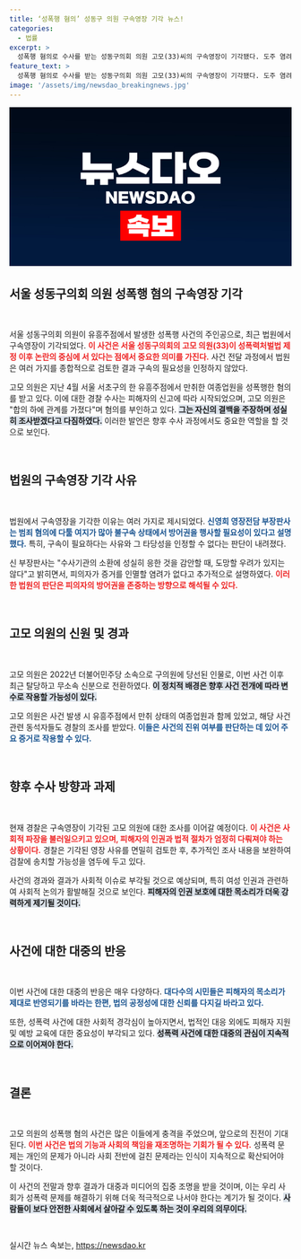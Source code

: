 ```yaml
---
title: ‘성폭행 혐의’ 성동구 의원 구속영장 기각 뉴스!
categories:
  - 법률
excerpt: >
  성폭행 혐의로 수사를 받는 성동구의회 의원 고모(33)씨의 구속영장이 기각됐다. 도주 염려가 없다는 법원 판단 아래, 불구속 상태로 무죄를 주장하며 방어권을 행사할 기회를 부여받았다. 사건의 전말과 경찰 조사가 주목받고 있다.
feature_text: >
  성폭행 혐의로 수사를 받는 성동구의회 의원 고모(33)씨의 구속영장이 기각됐다. 도주 염려가 없다는 법원 판단 아래, 불구속 상태로 무죄를 주장하며 방어권을 행사할 기회를 부여받았다. 사건의 전말과 경찰 조사가 주목받고 있다.
image: '/assets/img/newsdao_breakingnews.jpg'
---
```


<p><img src="/assets/img/newsdao_breakingnews.jpg" alt="koreaapp 속보" /></p>

<h2 data-ke-size="size26">서울 성동구의회 의원 성폭행 혐의 구속영장 기각</h2>

<p data-ke-size="size16">&nbsp;</p>

<p>서울 성동구의회 의원이 유흥주점에서 발생한 성폭행 사건의 주인공으로, 최근 법원에서 구속영장이 기각되었다. <b><span style="color: #ee2323;">이 사건은 서울 성동구의회의 고모 의원(33)이 성폭력처벌법 제정 이후 논란의 중심에 서 있다는 점에서 중요한 의미를 가진다.</span></b> 사건 전달 과정에서 법원은 여러 가지를 종합적으로 검토한 결과 구속의 필요성을 인정하지 않았다. </p>

<p>고모 의원은 지난 4월 서울 서초구의 한 유흥주점에서 만취한 여종업원을 성폭행한 혐의를 받고 있다. 이에 대한 경찰 수사는 피해자의 신고에 따라 시작되었으며, 고모 의원은 "합의 하에 관계를 가졌다"며 혐의를 부인하고 있다. <b><span style="background-color: #21538527;">그는 자신의 결백을 주장하며 성실히 조사받겠다고 다짐하였다.</span></b> 이러한 발언은 향후 수사 과정에서도 중요한 역할을 할 것으로 보인다. </p>

<p data-ke-size="size16">&nbsp;</p>

<h2 data-ke-size="size26">법원의 구속영장 기각 사유</h2>

<p data-ke-size="size16">&nbsp;</p>

<p>법원에서 구속영장을 기각한 이유는 여러 가지로 제시되었다. <b><span style="color: #1a5490;">신영희 영장전담 부장판사는 범죄 혐의에 다툴 여지가 많아 불구속 상태에서 방어권을 행사할 필요성이 있다고 설명했다.</span></b> 특히, 구속이 필요하다는 사유와 그 타당성을 인정할 수 없다는 판단이 내려졌다. </p>

<p>신 부장판사는 "수사기관의 소환에 성실히 응한 것을 감안할 때, 도망할 우려가 있지는 않다"고 밝히면서, 피의자가 증거를 인멸할 염려가 없다고 추가적으로 설명하였다. <b><span style="color: #ee2323;">이러한 법원의 판단은 피의자의 방어권을 존중하는 방향으로 해석될 수 있다.</span></b> </p>

<p data-ke-size="size16">&nbsp;</p>

<h2 data-ke-size="size26">고모 의원의 신원 및 경과</h2>

<p data-ke-size="size16">&nbsp;</p>

<p>고모 의원은 2022년 더불어민주당 소속으로 구의원에 당선된 인물로, 이번 사건 이후 최근 탈당하고 무소속 신분으로 전환하였다. <b><span style="background-color: #21538527;">이 정치적 배경은 향후 사건 전개에 따라 변수로 작용할 가능성이 있다.</span></b> </p>

<p>고모 의원은 사건 발생 시 유흥주점에서 만취 상태의 여종업원과 함께 있었고, 해당 사건 관련 동석자들도 경찰의 조사를 받았다. <b><span style="color: #1a5490;">이들은 사건의 진위 여부를 판단하는 데 있어 주요 증거로 작용할 수 있다.</span></b> </p>

<p data-ke-size="size16">&nbsp;</p>

<h2 data-ke-size="size26">향후 수사 방향과 과제</h2>

<p data-ke-size="size16">&nbsp;</p>

<p>현재 경찰은 구속영장이 기각된 고모 의원에 대한 조사를 이어갈 예정이다. <b><span style="color: #ee2323;">이 사건은 사회적 파장을 불러일으키고 있으며, 피해자의 인권과 법적 절차가 엄정히 다뤄져야 하는 상황이다.</span></b> 경찰은 기각된 영장 사유를 면밀히 검토한 후, 추가적인 조사 내용을 보완하여 검찰에 송치할 가능성을 염두에 두고 있다. </p>

<p>사건의 경과와 결과가 사회적 이슈로 부각될 것으로 예상되며, 특히 여성 인권과 관련하여 사회적 논의가 활발해질 것으로 보인다. <b><span style="background-color: #21538527;">피해자의 인권 보호에 대한 목소리가 더욱 강력하게 제기될 것이다.</span></b> </p>

<p data-ke-size="size16">&nbsp;</p>

<h2 data-ke-size="size26">사건에 대한 대중의 반응</h2>

<p data-ke-size="size16">&nbsp;</p>

<p>이번 사건에 대한 대중의 반응은 매우 다양하다. <b><span style="color: #1a5490;">대다수의 시민들은 피해자의 목소리가 제대로 반영되기를 바라는 한편, 법의 공정성에 대한 신뢰를 다지길 바라고 있다.</span></b> </p>

<p>또한, 성폭력 사건에 대한 사회적 경각심이 높아지면서, 법적인 대응 외에도 피해자 지원 및 예방 교육에 대한 중요성이 부각되고 있다. <b><span style="background-color: #21538527;">성폭력 사건에 대한 대중의 관심이 지속적으로 이어져야 한다.</span></b> </p>

<p data-ke-size="size16">&nbsp;</p>

<h2 data-ke-size="size26">결론</h2>

<p data-ke-size="size16">&nbsp;</p>

<p>고모 의원의 성폭행 혐의 사건은 많은 이들에게 충격을 주었으며, 앞으로의 진전이 기대된다. <b><span style="color: #ee2323;">이번 사건은 법의 기능과 사회의 책임을 재조명하는 기회가 될 수 있다.</span></b> 성폭력 문제는 개인의 문제가 아니라 사회 전반에 걸친 문제라는 인식이 지속적으로 확산되어야 할 것이다. </p>

<p>이 사건의 전말과 향후 결과가 대중과 미디어의 집중 조명을 받을 것이며, 이는 우리 사회가 성폭력 문제를 해결하기 위해 더욱 적극적으로 나서야 한다는 계기가 될 것이다. <b><span style="background-color: #21538527;">사람들이 보다 안전한 사회에서 살아갈 수 있도록 하는 것이 우리의 의무이다.</span></b></p>

<p data-ke-size="size16">&nbsp;</p>
실시간 뉴스 속보는, <a href="https://newsdao.kr" rel="dofollow">https://newsdao.kr</a>


